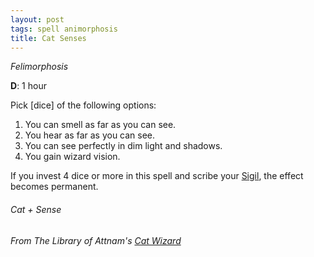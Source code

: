 ```yaml
---
layout: post
tags: spell animorphosis
title: Cat Senses
---
```


*Felimorphosis*

**D**: 1 hour

Pick [dice] of the following options:

1. You can smell as far as you can see.
1. You hear as far as you can see.
1. You can see perfectly in dim light and shadows.
1. You gain wizard vision.

If you invest 4 dice or more in this spell and scribe your [Sigil](/spells/#lexicon), the effect becomes permanent.

###### Cat + Sense
###### From The Library of Attnam's [Cat Wizard](https://attnam.blogspot.com/2019/01/class-cat-wizard.html)
